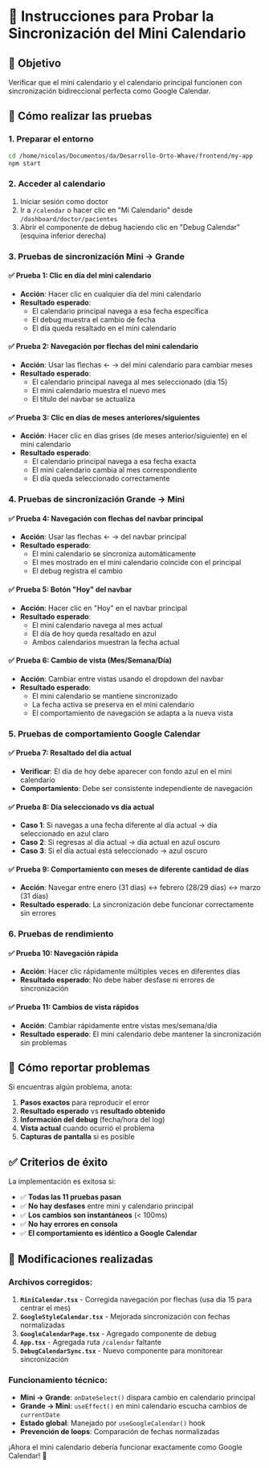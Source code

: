 # 🧪 Instrucciones para Probar la Sincronización del Mini Calendario

## 🎯 Objetivo
Verificar que el mini calendario y el calendario principal funcionen con sincronización bidireccional perfecta como Google Calendar.

## 🚀 Cómo realizar las pruebas

### 1. **Preparar el entorno**
```bash
cd /home/nicolas/Documentos/da/Desarrollo-Orto-Whave/frontend/my-app
npm start
```

### 2. **Acceder al calendario**
1. Iniciar sesión como doctor
2. Ir a `/calendar` o hacer clic en "Mi Calendario" desde `/dashboard/doctor/pacientes`
3. Abrir el componente de debug haciendo clic en "Debug Calendar" (esquina inferior derecha)

### 3. **Pruebas de sincronización Mini → Grande**

#### ✅ **Prueba 1: Clic en día del mini calendario**
- **Acción**: Hacer clic en cualquier día del mini calendario
- **Resultado esperado**: 
  - El calendario principal navega a esa fecha específica
  - El debug muestra el cambio de fecha
  - El día queda resaltado en el mini calendario

#### ✅ **Prueba 2: Navegación por flechas del mini calendario**
- **Acción**: Usar las flechas ← → del mini calendario para cambiar meses
- **Resultado esperado**:
  - El calendario principal navega al mes seleccionado (día 15)
  - El mini calendario muestra el nuevo mes
  - El título del navbar se actualiza

#### ✅ **Prueba 3: Clic en días de meses anteriores/siguientes**
- **Acción**: Hacer clic en días grises (de meses anterior/siguiente) en el mini calendario
- **Resultado esperado**:
  - El calendario principal navega a esa fecha exacta
  - El mini calendario cambia al mes correspondiente
  - El día queda seleccionado correctamente

### 4. **Pruebas de sincronización Grande → Mini**

#### ✅ **Prueba 4: Navegación con flechas del navbar principal**
- **Acción**: Usar las flechas ← → del navbar principal
- **Resultado esperado**:
  - El mini calendario se sincroniza automáticamente
  - El mes mostrado en el mini calendario coincide con el principal
  - El debug registra el cambio

#### ✅ **Prueba 5: Botón "Hoy" del navbar**
- **Acción**: Hacer clic en "Hoy" en el navbar principal
- **Resultado esperado**:
  - El mini calendario navega al mes actual
  - El día de hoy queda resaltado en azul
  - Ambos calendarios muestran la fecha actual

#### ✅ **Prueba 6: Cambio de vista (Mes/Semana/Día)**
- **Acción**: Cambiar entre vistas usando el dropdown del navbar
- **Resultado esperado**:
  - El mini calendario se mantiene sincronizado
  - La fecha activa se preserva en el mini calendario
  - El comportamiento de navegación se adapta a la nueva vista

### 5. **Pruebas de comportamiento Google Calendar**

#### ✅ **Prueba 7: Resaltado del día actual**
- **Verificar**: El día de hoy debe aparecer con fondo azul en el mini calendario
- **Comportamiento**: Debe ser consistente independiente de navegación

#### ✅ **Prueba 8: Día seleccionado vs día actual**
- **Caso 1**: Si navegas a una fecha diferente al día actual → día seleccionado en azul claro
- **Caso 2**: Si regresas al día actual → día actual en azul oscuro
- **Caso 3**: Si el día actual está seleccionado → azul oscuro

#### ✅ **Prueba 9: Comportamiento con meses de diferente cantidad de días**
- **Acción**: Navegar entre enero (31 días) ↔ febrero (28/29 días) ↔ marzo (31 días)
- **Resultado esperado**: La sincronización debe funcionar correctamente sin errores

### 6. **Pruebas de rendimiento**

#### ✅ **Prueba 10: Navegación rápida**
- **Acción**: Hacer clic rápidamente múltiples veces en diferentes días
- **Resultado esperado**: No debe haber desfase ni errores de sincronización

#### ✅ **Prueba 11: Cambios de vista rápidos**
- **Acción**: Cambiar rápidamente entre vistas mes/semana/día
- **Resultado esperado**: El mini calendario debe mantener la sincronización sin problemas

## 🐛 Cómo reportar problemas

Si encuentras algún problema, anota:

1. **Pasos exactos** para reproducir el error
2. **Resultado esperado** vs **resultado obtenido**
3. **Información del debug** (fecha/hora del log)
4. **Vista actual** cuando ocurrió el problema
5. **Capturas de pantalla** si es posible

## ✅ Criterios de éxito

La implementación es exitosa si:
- ✅ **Todas las 11 pruebas pasan**
- ✅ **No hay desfases** entre mini y calendario principal  
- ✅ **Los cambios son instantáneos** (< 100ms)
- ✅ **No hay errores en consola**
- ✅ **El comportamiento es idéntico a Google Calendar**

## 🔧 Modificaciones realizadas

### Archivos corregidos:
1. **`MiniCalendar.tsx`** - Corregida navegación por flechas (usa día 15 para centrar el mes)
2. **`GoogleStyleCalendar.tsx`** - Mejorada sincronización con fechas normalizadas
3. **`GoogleCalendarPage.tsx`** - Agregado componente de debug
4. **`App.tsx`** - Agregada ruta `/calendar` faltante
5. **`DebugCalendarSync.tsx`** - Nuevo componente para monitorear sincronización

### Funcionamiento técnico:
- **Mini → Grande**: `onDateSelect()` dispara cambio en calendario principal
- **Grande → Mini**: `useEffect()` en mini calendario escucha cambios de `currentDate`
- **Estado global**: Manejado por `useGoogleCalendar()` hook
- **Prevención de loops**: Comparación de fechas normalizadas

¡Ahora el mini calendario debería funcionar exactamente como Google Calendar! 🎉

